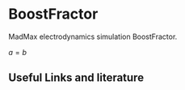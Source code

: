 # BoostFractor
MadMax electrodynamics simulation BoostFractor.

$a = b$

## Useful Links and literature
